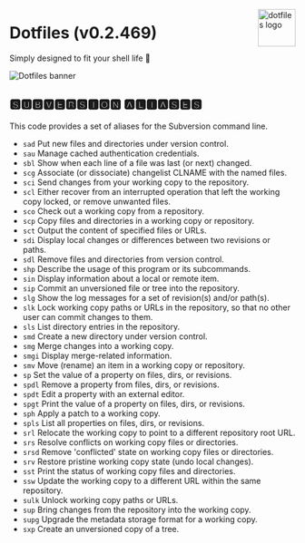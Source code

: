 <!-- markdownlint-disable MD033 MD041 MD043 -->

<img
  src="https://kura.pro/dotfiles/v2/images/logos/dotfiles.svg"
  alt="dotfiles logo"
  width="66"
  align="right"
/>

<!-- markdownlint-enable MD033 MD041 -->

# Dotfiles (v0.2.469)

Simply designed to fit your shell life 🐚

![Dotfiles banner][banner]

## 🆂🆄🅱🆅🅴🆁🆂🅸🅾🅽 🅰🅻🅸🅰🆂🅴🆂

This code provides a set of aliases for the Subversion command line.

- `sad` Put new files and directories under version control.
- `sau` Manage cached authentication credentials.
- `sbl` Show when each line of a file was last (or next) changed.
- `scg` Associate (or dissociate) changelist CLNAME with the named
  files.
- `sci` Send changes from your working copy to the repository.
- `scl` Either recover from an interrupted operation that left the
  working copy locked, or remove unwanted files.
- `sco` Check out a working copy from a repository.
- `scp` Copy files and directories in a working copy or repository.
- `sct` Output the content of specified files or URLs.
- `sdi` Display local changes or differences between two revisions or
  paths.
- `sdl` Remove files and directories from version control.
- `shp` Describe the usage of this program or its subcommands.
- `sin` Display information about a local or remote item.
- `sip` Commit an unversioned file or tree into the repository.
- `slg` Show the log messages for a set of revision(s) and/or path(s).
- `slk` Lock working copy paths or URLs in the repository, so that no
  other user can commit changes to them.
- `sls` List directory entries in the repository.
- `smd` Create a new directory under version control.
- `smg` Merge changes into a working copy.
- `smgi` Display merge-related information.
- `smv` Move (rename) an item in a working copy or repository.
- `sp` Set the value of a property on files, dirs, or revisions.
- `spdl` Remove a property from files, dirs, or revisions.
- `spdt` Edit a property with an external editor.
- `spgt` Print the value of a property on files, dirs, or revisions.
- `sph` Apply a patch to a working copy.
- `spls` List all properties on files, dirs, or revisions.
- `srl` Relocate the working copy to point to a different repository
  root URL.
- `srs` Resolve conflicts on working copy files or directories.
- `srsd` Remove 'conflicted' state on working copy files or directories.
- `srv` Restore pristine working copy state (undo local changes).
- `sst` Print the status of working copy files and directories.
- `ssw` Update the working copy to a different URL within the same
  repository.
- `sulk` Unlock working copy paths or URLs.
- `sup` Bring changes from the repository into the working copy.
- `supg` Upgrade the metadata storage format for a working copy.
- `sxp` Create an unversioned copy of a tree.

[banner]: https://kura.pro/dotfiles/v2/images/titles/title-dotfiles.svg
